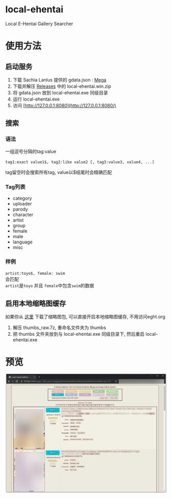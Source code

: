 # local-ehentai

Local E-Hentai Gallery Searcher

# 使用方法

## 启动服务

1. 下载 Sachia Lanlus 提供的 gdata.json : [Mega](https://mega.nz/#F!oh1U0SIA!WBUcf3PaOvrfIF238fnbTg) 
2. 下载并解压 [Releases](https://github.com/firefoxchan/local-ehentai/releases) 中的 local-ehentai.win.zip
3. 将 gdata.json 放到 local-ehentai.exe 同级目录
4. 运行 local-ehentai.exe
5. 访问 [http://127.0.0.1:8080](http://127.0.0.1:8080/)

## 搜索

### 语法  

一组逗号分隔的tag:value

`tag1:exact value1$, tag2:like value2 [, tag3:value3, value4, ...]`

tag留空时会搜索所有tag, value以$结尾时会精确匹配

### Tag列表

- category
- uploader
- parody
- character
- artist
- group
- female
- male
- language
- misc

### 样例 

`artist:toyo$, female: swim`  
会匹配  
`artist`是`toyo` 并且 `female`中包含`swim`的数据

## 启用本地缩略图缓存

如果你从 [这里](https://sukebei.nyaa.si/view/2770267) 下载了缩略图包, 可以直接开启本地缩略图缓存, 不用访问eght.org

1. 解压 thumbs_raw.7z, 重命名文件夹为 thumbs
2. 把 thumbs 文件夹放到与 local-ehentai.exe 同级目录下, 然后重启 local-ehentai.exe

# 预览

![Galleries](/assets/galleries_demo.png)
